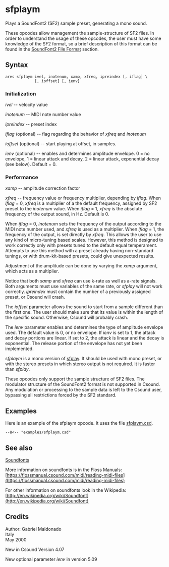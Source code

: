 <!--
id:sfplaym
category:Signal Generators:Sample Playback
-->
# sfplaym
Plays a SoundFont2 (SF2) sample preset, generating a mono sound.

These opcodes allow management the sample-structure of SF2 files. In order to understand the usage of these opcodes, the user must have some knowledge of the SF2 format, so a brief description of this format can be found in the [SoundFont2 File Format](../../siggen/sample) section.

## Syntax
``` csound-orc
ares sfplaym ivel, inotenum, xamp, xfreq, ipreindex [, iflag] \
             [, ioffset] [, ienv]
```

### Initialization

_ivel_ -- velocity value

_inotenum_ -- MIDI note number value

_ipreindex_ -- preset index

_iflag_ (optional) -- flag regarding the behavior of _xfreq_ and _inotenum_

_ioffset_ (optional) -- start playing at offset, in samples.

_ienv_ (optional) -- enables and determines amplitude envelope. 0 = no envelope, 1 = linear attack and decay, 2 = linear attack, exponential decay (see below). Default = 0.

### Performance

_xamp_ -- amplitude correction factor

_xfreq_ -- frequency value or frequency multiplier, depending by _iflag_. When _iflag_ = 0, _xfreq_ is a multiplier of a the default frequency, assigned by SF2 preset to the _inotenum_ value. When _iflag_ = 1, _xfreq_ is the absolute frequency of the output sound, in Hz. Default is 0.

When _iflag_ = 0, _inotenum_ sets the frequency of the output according to the MIDI note number used, and _xfreq_ is used as a multiplier. When _iflag_ = 1, the frequency of the output, is set directly by _xfreq_. This allows the user to use any kind of micro-tuning based scales. However, this method is designed to work correctly only with presets tuned to the default equal temperament. Attempts to use this method with a preset already having non-standard tunings, or with drum-kit-based presets, could give unexpected results.

Adjustment of the amplitude can be done by varying the _xamp_ argument, which acts as a multiplier.

Notice that both _xamp_ and _xfreq_ can use k-rate as well as a-rate signals. Both arguments must use variables of the same rate, or _sfplay_ will not work correctly. _ipreindex_ must contain the number of a previously assigned preset, or Csound will crash.

The _ioffset_ parameter allows the sound to start from a sample different than the first one. The user should make sure that its value is within the length of the specific sound. Otherwise, Csound will probably crash.

The _ienv_ parameter enables and determines the type of amplitude envelope used. The default value is 0, or no envelope. If _ienv_ is set to 1, the attack and decay portions are linear. If set to 2, the attack is linear and the decay is exponential. The release portion of the envelope has not yet been implemented.

_sfplaym_ is a mono version of [sfplay](../../opcodes/sfplay). It should be used with mono preset, or with the stereo presets in which stereo output is not required. It is faster than _sfplay_.

These opcodes only support the sample structure of SF2 files. The modulator structure of the SoundFont2 format is not supported in Csound. Any modulation or processing to the sample data is left to the Csound user, bypassing all restrictions forced by the SF2 standard.

## Examples

Here is an example of the sfplaym opcode. It uses the file [sfplaym.csd](../../examples/sfplaym.csd).

``` csound-csd title="Example of the sfplaym opcode." linenums="1"
--8<-- "examples/sfplaym.csd"
```

## See also

[Soundfonts](../../siggen/sample)

More information on soundfonts is in the Floss Manuals: [https://flossmanual.csound.com/midi/reading-midi-files](https://flossmanual.csound.com/midi/reading-midi-files)

For other information on soundfonts look in the Wikipedia: [http://en.wikipedia.org/wiki/Soundfont](http://en.wikipedia.org/wiki/Soundfont)

## Credits

Author: Gabriel Maldonado<br>
Italy<br>
May 2000<br>

New in Csound Version 4.07

New optional parameter _ienv_ in version 5.09

